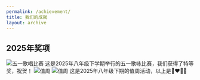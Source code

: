 ```yaml
---
permalink: /achievement/
title: 我们的成就
layout: archive
---
```


## 2025年奖项

![五一歌唱比赛](https://s21.ax1x.com/2025/07/10/pVQTbdO.jpg)
这是2025年八年级下学期举行的五一歌咏比赛，我们获得了特等奖，祝贺！
![值周](https://s21.ax1x.com/2025/07/13/pVlIJvq.jpg)
![值周](https://s21.ax1x.com/2025/07/13/pVlItK0.jpg)
这是2025年八年级下期的值周活动，以上是👩‍❤️‍💋‍👨